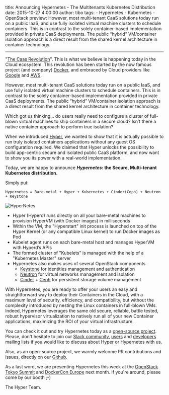 title: Announcing Hypernetes - The Multitenants Kubernetes Distribution
date: 2015-10-27 4:00:00
author: tibo
tags:
    - Hypernetes
    - Kubernetes
    - OpenStack
preview: However, most multi-tenant CaaS solutions today run on a public IaaS, and use fully isolated virtual machine clusters to schedule containers. This is in contrast to the solely container-based implementation provided in private CaaS deployments. The public “hybrid” VM/container isolation approach is a direct result from the shared kernel architecture in container technology.

---

"[The Caas Revolution](https://hyper.sh/blog/post/2015/07/06/the-caas-revolution.html)". This is what we believe is happening today in the Cloud ecosystem. This revolution has been started by the now famous project (and company) [Docker](http://www.docker.com/), and embraced by Cloud providers like [Google](https://cloud.google.com/container-engine/) and [AWS](https://aws.amazon.com/ecs/).

However, most multi-tenant CaaS solutions today run on a public IaaS, and use fully isolated virtual machine clusters to schedule containers. This is in contrast to the solely container-based implementation provided in private CaaS deployments. The public “hybrid” VM/container isolation approach is a direct result from the shared kernel architecture in container technology.

Which got us thinking... do users really need to configure a cluster of full-blown virtual machines to ship containers in a secure cloud? Isn’t there a native container approach to perform true isolation?

When we introduced [Hyper](http://hyper.sh/), we wanted to show that it is actually possible to run truly isolated containers applications without any guest OS configuration required. We claimed that Hyper unlocks the possibility to build app-centric secure and isolated public CaaS platform, and now want to show you its power with a real-world implementation.

Today, we are happy to announce ***Hypernetes*: the Secure, Multi-tenant Kubernetes distribution**.

Simply put:

	Hypernetes = Bare-metal + Hyper + Kubernetes + Cinder(Ceph) + Neutron + Keystone

![HyperNetes](-/images/announcing-hypernetes-the-multi-tenants-kubernetes-distribution/hypernetes.jpg)

- Hyper (Hyperd) runs directly on all your bare-metal machines to provision HyperVM (with Docker images) in milliseconds
- Within the VM, the "Hyperstart" init process is launched on top of the Hyper Kernel (or any compatible Linux kernel) to run Docker images as Pod
- Kubelet agent runs on each bare-metal host and manages HyperVM with Hyperd’s APIs
- The formed cluster of "Kubelets" is managed with the help of a "Kubernetes Master" server
- Hypernetes also makes uses of several OpenStack components
	- [Keystone](http://docs.openstack.org/developer/keystone/) for identities management and authentication
	- [Neutron](https://wiki.openstack.org/wiki/Neutron) for virtual networks management and isolation
	- [Cinder](https://wiki.openstack.org/wiki/Cinder) + [Ceph](http://ceph.com/) for persistent storage volume management

With Hypernetes, you are ready to offer your users an easy and straightforward way to deploy their Containers in the Cloud, with a maximum level of security, efficiency, and compatibility, but without the complexity introduced by nesting the Linux containers in full-blown VMs. Indeed, Hypernetes leverages the same old secure, reliable, battle tested, robust hypervisor virtualization to natively run all of your new Container applications, maximizing the ROI of your virtual infrastructure.

You can check it out and try Hypernetes today as a [open-source project](http://github.com/hyperhq/hypernetes). Please, don't hesitate to join our [Slack community](http://slack.hyper.sh/), [users](https://groups.google.com/forum/#!forum/hyper-user) and [developers](https://groups.google.com/forum/#!forum/hyper-dev) mailing lists if you would like to discuss about Hyper or Hypernetes with us.

Also, as an open-source project, we warmly welcome PR contributions and issues, directly on our [Github](https://github.com/hyperhq/hypernetes).

As a last word, we are presenting Hypernetes this week at the [OpenStack Tokyo Summit](https://www.openstack.org/summit/tokyo-2015/) and [DockerCon Europe](http://europe-2015.dockercon.com/) next month. If you're around, please come by our booth ;-)

The Hyper Team.
